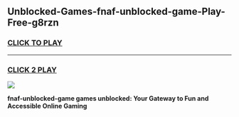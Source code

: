 
## Unblocked-Games-fnaf-unblocked-game-Play-Free-g8rzn
<h3>
<a href="https://premium76.site?title=fnaf-unblocked-game&ref=23A">CLICK TO PLAY</a></h3>
<hr>

<h3>
<a href="https://premium76.site?title=fnaf-unblocked-game&ref=23A">CLICK 2 PLAY</a>
  
</h3>

<a href="https://premium76.site?title=fnaf-unblocked-game&ref=23A"><img src="https://clearcache.store/games.png"></a>


**fnaf-unblocked-game games unblocked: Your Gateway to Fun and Accessible Online Gaming**
